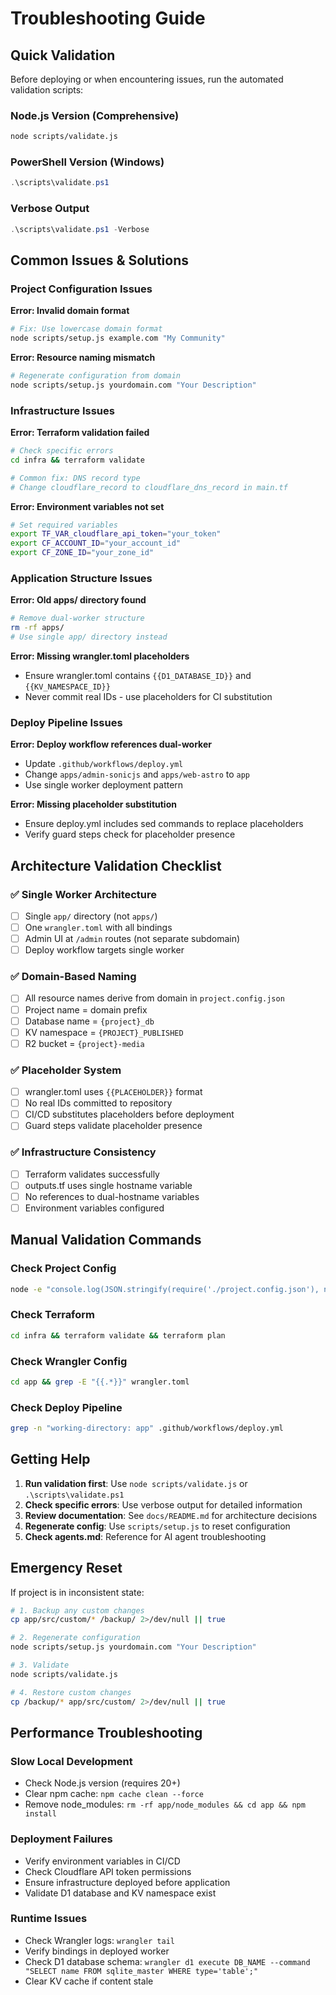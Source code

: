 # Troubleshooting Guide

## Quick Validation

Before deploying or when encountering issues, run the automated validation scripts:

### Node.js Version (Comprehensive)
```bash
node scripts/validate.js
```

### PowerShell Version (Windows)
```powershell
.\scripts\validate.ps1
```

### Verbose Output
```powershell
.\scripts\validate.ps1 -Verbose
```

## Common Issues & Solutions

### Project Configuration Issues

**Error: Invalid domain format**
```bash
# Fix: Use lowercase domain format
node scripts/setup.js example.com "My Community"
```

**Error: Resource naming mismatch**
```bash
# Regenerate configuration from domain
node scripts/setup.js yourdomain.com "Your Description"
```

### Infrastructure Issues

**Error: Terraform validation failed**
```bash
# Check specific errors
cd infra && terraform validate

# Common fix: DNS record type
# Change cloudflare_record to cloudflare_dns_record in main.tf
```

**Error: Environment variables not set**
```bash
# Set required variables
export TF_VAR_cloudflare_api_token="your_token"
export CF_ACCOUNT_ID="your_account_id"  
export CF_ZONE_ID="your_zone_id"
```

### Application Structure Issues

**Error: Old apps/ directory found**
```bash
# Remove dual-worker structure
rm -rf apps/
# Use single app/ directory instead
```

**Error: Missing wrangler.toml placeholders**
- Ensure wrangler.toml contains `{{D1_DATABASE_ID}}` and `{{KV_NAMESPACE_ID}}`
- Never commit real IDs - use placeholders for CI substitution

### Deploy Pipeline Issues

**Error: Deploy workflow references dual-worker**
- Update `.github/workflows/deploy.yml`
- Change `apps/admin-sonicjs` and `apps/web-astro` to `app`
- Use single worker deployment pattern

**Error: Missing placeholder substitution**
- Ensure deploy.yml includes sed commands to replace placeholders
- Verify guard steps check for placeholder presence

## Architecture Validation Checklist

### ✅ Single Worker Architecture
- [ ] Single `app/` directory (not `apps/`)
- [ ] One `wrangler.toml` with all bindings
- [ ] Admin UI at `/admin` routes (not separate subdomain)
- [ ] Deploy workflow targets single worker

### ✅ Domain-Based Naming
- [ ] All resource names derive from domain in `project.config.json`
- [ ] Project name = domain prefix
- [ ] Database name = `{project}_db`
- [ ] KV namespace = `{PROJECT}_PUBLISHED`
- [ ] R2 bucket = `{project}-media`

### ✅ Placeholder System
- [ ] wrangler.toml uses `{{PLACEHOLDER}}` format
- [ ] No real IDs committed to repository
- [ ] CI/CD substitutes placeholders before deployment
- [ ] Guard steps validate placeholder presence

### ✅ Infrastructure Consistency
- [ ] Terraform validates successfully
- [ ] outputs.tf uses single hostname variable
- [ ] No references to dual-hostname variables
- [ ] Environment variables configured

## Manual Validation Commands

### Check Project Config
```bash
node -e "console.log(JSON.stringify(require('./project.config.json'), null, 2))"
```

### Check Terraform
```bash
cd infra && terraform validate && terraform plan
```

### Check Wrangler Config
```bash
cd app && grep -E "{{.*}}" wrangler.toml
```

### Check Deploy Pipeline
```bash
grep -n "working-directory: app" .github/workflows/deploy.yml
```

## Getting Help

1. **Run validation first**: Use `node scripts/validate.js` or `.\scripts\validate.ps1`
2. **Check specific errors**: Use verbose output for detailed information
3. **Review documentation**: See `docs/README.md` for architecture decisions
4. **Regenerate config**: Use `scripts/setup.js` to reset configuration
5. **Check agents.md**: Reference for AI agent troubleshooting

## Emergency Reset

If project is in inconsistent state:

```bash
# 1. Backup any custom changes
cp app/src/custom/* /backup/ 2>/dev/null || true

# 2. Regenerate configuration
node scripts/setup.js yourdomain.com "Your Description"

# 3. Validate
node scripts/validate.js

# 4. Restore custom changes
cp /backup/* app/src/custom/ 2>/dev/null || true
```

## Performance Troubleshooting

### Slow Local Development
- Check Node.js version (requires 20+)
- Clear npm cache: `npm cache clean --force`
- Remove node_modules: `rm -rf app/node_modules && cd app && npm install`

### Deployment Failures
- Verify environment variables in CI/CD
- Check Cloudflare API token permissions
- Ensure infrastructure deployed before application
- Validate D1 database and KV namespace exist

### Runtime Issues
- Check Wrangler logs: `wrangler tail`
- Verify bindings in deployed worker
- Check D1 database schema: `wrangler d1 execute DB_NAME --command "SELECT name FROM sqlite_master WHERE type='table';"`
- Clear KV cache if content stale